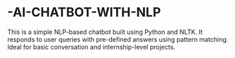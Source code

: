 # -AI-CHATBOT-WITH-NLP
This is a simple NLP-based chatbot built using Python and NLTK. It responds to user queries with pre-defined answers using pattern matching. Ideal for basic conversation and internship-level projects.
